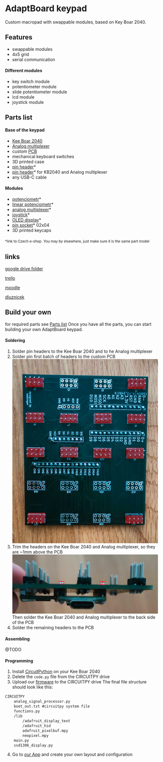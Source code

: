 # AdaptBoard keypad

Custom macropad with swappable modules, based on Key Boar 2040.

## Features

- swappable modules
- 4x5 grid
- serial communication

#### Different modules
- key switch module
- potentiometer module
- slide potentiometer module
- lcd module
- joystick module


## Parts list

#### Base of the keypad
- [Kee Boar 2040](https://www.adafruit.com/product/5302)
- [Analog multiplexer](https://www.laskakit.cz/analogovy-multiplexer-16-kanalu-cd74hc4067/)
- custom [PCB](./pcb/)
- mechanical keyboard switches
- 3D printed case
- [pin header](https://www.laskakit.cz/dupont-2x40pin-2-54-mm-pinovy-pas/)*
- [pin header](https://www.laskakit.cz/dupont-40pin-2-54-mm-pinovy-pas/)* for KB2040 and Analog multiplexer
- any USB-C cable

#### Modules
- [potenciometr](https://www.laskakit.cz/psotenciometr-posuvny-10kohm--modul/)*
- [linear potenciometr](https://www.laskakit.cz/potenciometr-rk097n-3-10k-linearni-10k--/)*
- [analog multiplexer](https://www.laskakit.cz/analogovy-multiplexer-16-kanalu-cd74hc4067/)*
- [joystick](https://www.laskakit.cz/joystick-2d-modul/)*
- [OLED display](https://www.laskakit.cz/oled-displej-modry-128x32-0-91--i2c/?gad_source=1&gclid=Cj0KCQiA84CvBhCaARIsAMkAvkJ4arz2CuIuH9ewTWeozkwsCQH9d-Wme8BHi-cLq8MTYEL1yehATqgaArHrEALw_wcB)*
- [pin socket](https://www.laskakit.cz/dupont-2x20pin-2-54-mm-pinovy-pas--samice/)* 02x04
- 3D printed keycaps

<sub>*link to Czech e-shop. You may by elsewhere, just make sure it is the same part model<sub>

## links

[google drive folder](https://drive.google.com/drive/folders/1B5WahlfOYsu4JCbVDwWN0F7cVlUAn-8o)

[trello](https://trello.com/invite/b/YwTRiuGs/ATTI8b8fdaafa9fa064b24e5904e67b1d3ba91FE0345/studentsk-projekt)

[moodle](https://moodle.ssps.cz/course/view.php?id=1443#section-1)

[dluznicek](https://settleup.app/group/-NeHTvoZh2r6y7cITKMY/join)


## Build your own

for required parts see [Parts list](#parts-list)
Once you have all the parts, you can start building your own AdaptBoard keypad.

#### Soldering

1. Solder pin headers to the Kee Boar 2040 and to he Analog multiplexer
2. Solder pin first batch of headers to the custom PCB
![soldering_step_1](./documentation//images/soldering_step_1.jpg)
3. Trim the headers on the Kee Boar 2040 and Analog multiplexer, so they are ~1mm above the PCB
![soldering_step_3](./documentation//images/soldering_step_3.jpg)
Then solder the Kee Boar 2040 and Analog multiplexer to the back side of the PCB
4. Solder the remaining headers to the PCB

#### Assembling

@TODO

#### Programming
1. Install [CircuitPython](https://learn.adafruit.com/adafruit-kb2040/circuitpython) on your Kee Boar 2040
2. Delete the `code.py` file from the CIRCUITPY drive
3. Upload our [firmware](./firmware/) to the CIRCUITPY drive
The final file structure should look like this:
```plaintext
CIRCUITPY
    analog_signal_processor.py
    boot_out.txt #circuitpy system file
    functions.py
    /lib
        /adafruit_display_text
        /adafruit_hid
        adafruit_pixelbuf.mpy
        neopixel.mpy
    main.py
    ssd1306_display.py
```
4. Go to [our App](lukasovaCoolAplikace) and create your own layout and configuration